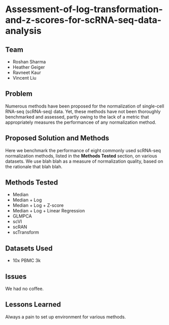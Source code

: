 # Assessment-of-log-transformation-and-z-scores-for-scRNA-seq-data-analysis

## Team
* Roshan Sharma
* Heather Geiger
* Ravneet Kaur
* Vincent Liu

## Problem
Numerous methods have been proposed for the normalization of single-cell RNA-seq (scRNA-seq) data. Yet, these methods have not been thoroughly benchmarked and assessed, partly owing to the lack of a metric that appropriately measures the performancee of any normalization method.

## Proposed Solution and Methods
Here we benchmark the performance of eight commonly used scRNA-seq normalization methods, listed in the **Methods Tested** section, on various datasets. We use blah blah as a measure of normalization quality, based on the rationale that blah blah.

## Methods Tested
* Median
* Median + Log
* Median + Log + Z-score
* Median + Log + Linear Regression
* GLMPCA
* scVI
* scRAN
* scTransform

## Datasets Used
* 10x PBMC 3k

## Issues
We had no coffee.

## Lessons Learned
Always a pain to set up environment for various methods.

